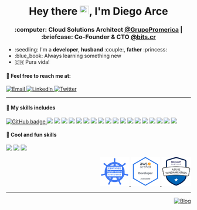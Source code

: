<div align="center">
   <h1>Hey there <img src="https://media.giphy.com/media/hvRJCLFzcasrR4ia7z/giphy.gif" width="25" height="25">, I'm Diego Arce</h1>
</div>

<div align="center">
  <h3>:computer: Cloud Solutions Architect <a href="https://www.grupopromerica.com">@GrupoPromerica</a> | :briefcase: Co-Founder & CTO <a href="https://bits.cr">@bits.cr</a></h3>
</div>

<ul>
  <li>:seedling: I'm a <b>developer</b>, <b>husband</b> :couple:, <b>father</b> :princess:</li>
  <li>:blue_book: Always learning something new</li>
  <li>🇨🇷 Pura vida!</li>
</ul>

#### :speech_balloon: Feel free to reach me at:
<p>
  <a href="mailto:diego@arce.cr">
    <img alt="Email" src="https://img.shields.io/badge/diego@arce.cr-0078D4.svg?&style=for-the-badge&logo=Microsoft-Outlook&logoColor=white" />
  </a>
  <a href="https://www.linkedin.com/in/arcezd/">
    <img alt="LinkedIn" src="https://img.shields.io/badge/arcezd-0077B5.svg?&style=for-the-badge&logo=linkedin&logoColor=white" />
  </a>
  <a href="https://twitter.com/arcezd">
    <img alt="Twitter" src="https://img.shields.io/badge/@arcezd-1DA1F2.svg?&style=for-the-badge&logo=twitter&logoColor=white" />
  </a>
</p>

---
#### :satellite: My skills includes
<p align="left">
  <a href="https://aws.amazon.com/"><img src="https://img.shields.io/badge/AWS%20-%23FF9900.svg?&style=for-the-badge&logo=amazon-aws&logoColor=white" alt="GitHub badge" />
  <a href="https://azure.microsoft.com/"><img src="https://img.shields.io/badge/azure%20-%230072C6.svg?&style=for-the-badge&logo=azure-devops&logoColor=white" /></a>
  <a href="https://www.heroku.com/"><img src="https://img.shields.io/badge/heroku%20-%23430098.svg?&style=for-the-badge&logo=heroku&logoColor=white" /></a>
  <a href="https://www.docker.com/"><img src="https://img.shields.io/badge/docker%20-%230db7ed.svg?&style=for-the-badge&logo=docker&logoColor=white"/></a>
  <a href="https://kubernetes.io/"><img src="https://img.shields.io/badge/kubernetes%20-%23326ce5.svg?&style=for-the-badge&logo=kubernetes&logoColor=white"/></a>
  <a href="https://www.ansible.com/"><img src="https://img.shields.io/badge/ansible%20-%231A1918.svg?&style=for-the-badge&logo=ansible&logoColor=white"/></a>
  <a href="https://www.terraform.io/"><img src="https://img.shields.io/badge/terraform-%235835CC.svg?style=for-the-badge&logo=terraform&logoColor=white"></a>
  <a href="https://git-scm.com/"><img src="https://img.shields.io/badge/git%20-%23F05033.svg?&style=for-the-badge&logo=git&logoColor=white"/></a>
  <img src="https://img.shields.io/badge/javascript%20-%23323330.svg?&style=for-the-badge&logo=javascript&logoColor=%23F7DF1E"/>
  <a href="https://www.typescriptlang.org/"><img src="https://img.shields.io/badge/typescript-%23007ACC.svg?style=for-the-badge&logo=typescript&logoColor=white"/></a>
  <a href="https://www.python.org/"><img src="https://img.shields.io/badge/python%20-%2314354C.svg?&style=for-the-badge&logo=python&logoColor=white"/></a>
  <img src="https://img.shields.io/badge/java-%23ED8B00.svg?&style=for-the-badge&logo=java&logoColor=white"/>
  <a href="https://www.apple.com/swift/"><img src="https://img.shields.io/badge/swift-%23FA7343.svg?&style=for-the-badge&logo=swift&logoColor=white"/></a>
  <a href="https://dart.dev/"><img src="https://img.shields.io/badge/dart-%230175C2.svg?&style=for-the-badge&logo=dart&logoColor=white"/></a>
  <a href="https://nodejs.org/en/"><img src="https://img.shields.io/badge/node.js%20-%2343853D.svg?&style=for-the-badge&logo=node.js&logoColor=white"/></a>
  <a href="https://expressjs.com/"><img src="https://img.shields.io/badge/express.js%20-%23404d59.svg?&style=for-the-badge"/></a>
  <a href="https://flask.palletsprojects.com/"><img src="https://img.shields.io/badge/flask%20-%23000.svg?&style=for-the-badge&logo=flask&logoColor=white"/></a>
  <a href="https://spring.io/"><img src="https://img.shields.io/badge/spring%20-%236DB33F.svg?&style=for-the-badge&logo=spring&logoColor=white"/></a>
  <a href="https://flutter.dev/"><img src="https://img.shields.io/badge/Flutter%20-%2302569B.svg?&style=for-the-badge&logo=Flutter&logoColor=white"/></a>
</p>

#### :space_invader: Cool and fun skills
<p align="left">
  <img src="https://img.shields.io/badge/-Drone%20Pilot-848482?style=for-the-badge&logo=Drone&logoColor=white"/>
  <img src="https://img.shields.io/badge/-Raspberry%20Pi-C51A4A?style=for-the-badge&logo=Raspberry-Pi"/>
  <img src="https://img.shields.io/badge/-Arduino-00979D?style=for-the-badge&logo=Arduino&logoColor=white"/>
</p>
<p align="right">
  <a align="right target="_blank" href="https://www.credly.com/badges/b6414e9d-03ed-403e-8650-2f9231e10bb1">
    <img src="https://github.com/arcezd/arcezd/raw/main/assets/cnf-cka.png" alt="Certified Kubernetes Administrator" width="80" height="80" />
  </a>
  <a align="right target="_blank" href="https://www.credly.com/badges/de82fb9f-7814-4519-b5c1-c2ba238c3ac7">
    <img src="https://github.com/arcezd/arcezd/raw/main/assets/aws-dva.png" alt="AWS Certified Developer Associate" width="80" height="80" />
  </a>
  <a align="right target="_blank" href="https://www.credly.com/badges/15438b2b-9e95-4c1c-9056-893c90f1a94a">
    <img src="https://github.com/arcezd/arcezd/raw/main/assets/azure-az900.png" alt="Azure Fundamentals" width="80" height="80" />
  </a>
</p>

---
<p align="right">
  <a href="https://github.com/arcezd/arcezd/commits/main" target="_blank">
    <img alt="Blog" src="https://img.shields.io/github/last-commit/arcezd/arcezd?color=blue&logo=GitHub" />
  </a>
</p>